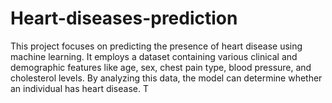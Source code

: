 # Heart-diseases-prediction
This project focuses on predicting the presence of heart disease using machine learning. It employs a dataset containing various clinical and demographic features like age, sex, chest pain type, blood pressure, and cholesterol levels. By analyzing this data, the model can determine whether an individual has heart disease.  T
